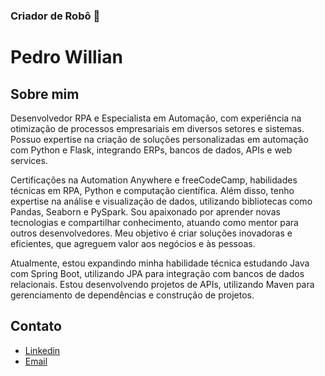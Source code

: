 ### Criador de Robô 🤖


<!--
**pedrowill-dev/pedrowill-dev** is a ✨ _special_ ✨ repository because its `README.md` (this file) appears on your GitHub profile.

Here are some ideas to get you started:

- 🔭 I’m currently working on ...
- 🌱 I’m currently learning ...
- 👯 I’m looking to collaborate on ...
- 🤔 I’m looking for help with ...
- 💬 Ask me about ...
- 📫 How to reach me: ...
- 😄 Pronouns: ...
- ⚡ Fun fact: ...
-->


# Pedro Willian

## Sobre mim

Desenvolvedor RPA e Especialista em Automação, com experiência na otimização de processos empresariais em diversos setores e sistemas. Possuo expertise na criação de soluções personalizadas em automação com Python e Flask, integrando ERPs, bancos de dados, APIs e web services.

Certificações na Automation Anywhere e freeCodeCamp, habilidades técnicas em RPA, Python e computação científica. Além disso, tenho expertise na análise e visualização de dados, utilizando bibliotecas como Pandas, Seaborn e PySpark. Sou apaixonado por aprender novas tecnologias e compartilhar conhecimento, atuando como mentor para outros desenvolvedores. Meu objetivo é criar soluções inovadoras e eficientes, que agreguem valor aos negócios e às pessoas.

Atualmente, estou expandindo minha habilidade técnica estudando Java com Spring Boot, utilizando JPA para integração com bancos de dados relacionais. Estou desenvolvendo projetos de APIs, utilizando Maven para gerenciamento de dependências e construção de projetos.
## Contato

* [Linkedin](https://www.linkedin.com/in/pedrowill-developer-/)
* [Email](pedrowill.developer@gmail.com)
